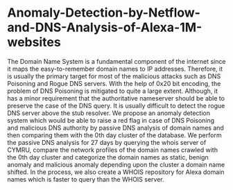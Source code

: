 # Anomaly-Detection-by-Netflow-and-DNS-Analysis-of-Alexa-1M-websites
The Domain Name System is a fundamental component of the internet since it maps the easy-to-remember domain names to IP addresses. Therefore, it is usually the primary target for most of the malicious attacks such as DNS Poisoning and Rogue DNS servers. With the help of 0x20 bit encoding, the problem of DNS Poisoning is mitigated to quite a large extent. Although, it has a minor requirement that the authoritative nameserver should be able to preserve the case of the DNS query. It is usually difficult to detect the rogue DNS server above the stub resolver. We propose an anomaly detection system which would be able to raise a red flag in case of DNS Poisoning and malicious DNS authority by passive DNS analysis of domain names and then comparing them with the 0th day cluster of the database. We perform the passive DNS analysis for 27 days by querying the whois server of CYMRU, compare the network profiles of the domain names crawled with the 0th day cluster and categorize the domain names as static, benign anomaly and malicious anomaly depending upon the cluster a domain name shifted. In the process, we also create a WHOIS repository for Alexa domain names which is faster to query than the WHOIS server.
